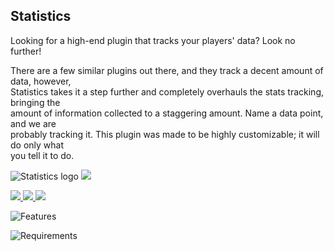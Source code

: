 ## Statistics ##

Looking for a high-end plugin that tracks your players' data? Look no further!

There are a few similar plugins out there, and they track a decent amount of data, however,  
Statistics takes it a step further and completely overhauls the stats tracking, bringing the  
amount of information collected to a staggering amount. Name a data point, and we are  
probably tracking it. This plugin was made to be highly customizable; it will do only what  
you tell it to do.

![Statistics logo](http://static.mctrakr.com/img/dbo/statistics/logo.png)
![](http://static.mctrakr.com/img/dbo/statistics/menu_0.png)

[ ![](http://static.mctrakr.com/img/dbo/statistics/menu_1.png) ](http://dev.bukkit.org/bukkit-mods/statistics/files/)
[ ![](http://static.mctrakr.com/img/dbo/statistics/menu_2.png) ](http://dev.bukkit.org/bukkit-mods/statistics/tickets/)
[ ![](http://static.mctrakr.com/img/dbo/statistics/menu_3.png) ](http://dev.bukkit.org/bukkit-mods/statistics/pages/wiki/)

![Features](http://static.mctrakr.com/img/dbo/statistics/features.png)

![Requirements](http://static.mctrakr.com/img/dbo/statistics/requirements.png)